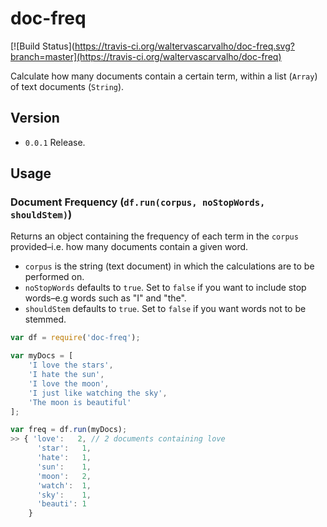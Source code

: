 doc-freq
========
[![Build Status](https://travis-ci.org/waltervascarvalho/doc-freq.svg?branch=master](https://travis-ci.org/waltervascarvalho/doc-freq)

Calculate how many documents contain a certain term, within a list (`Array`) of text documents (`String`).

## Version
* `0.0.1` Release.

## Usage

### Document Frequency (`df.run(corpus, noStopWords, shouldStem)`)
Returns an object containing the frequency of each term in the `corpus` provided–i.e. how many documents contain a given word.
* `corpus` is the string (text document) in which the calculations are to be performed on.
* `noStopWords` defaults to `true`. Set to `false` if you want to include stop words–e.g words such as "I" and "the".
* `shouldStem` defaults to `true`. Set to `false` if you want words not to be stemmed.

```javascript
var df = require('doc-freq');

var myDocs = [
	'I love the stars',
	'I hate the sun',
	'I love the moon',
	'I just like watching the sky',
	'The moon is beautiful'
];

var freq = df.run(myDocs);
>> { 'love':   2, // 2 documents containing love
      'star':   1,
      'hate':   1,
      'sun':    1,
      'moon':   2,
      'watch':  1,
      'sky':    1,
      'beauti': 1 
    }
```
